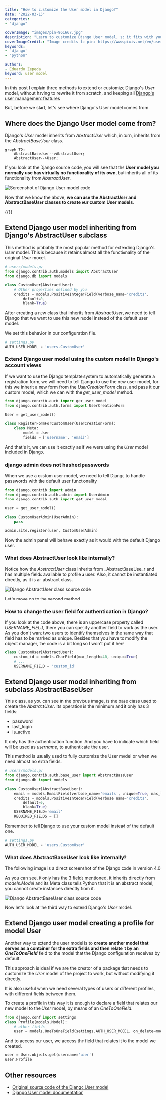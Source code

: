 ```yaml
---
title: "How to customize the User model in Django?"
date: "2022-03-16"
categories:
- "django"

coverImage: "images/pin-961667.jpg"
description: "Learn to customize Django User model, so it fits with your application requirements and business logic, whether it be adding extra fields or modifying its internal behavior"
coverImageCredits: "Image credits to pin: https://www.pixiv.net/en/users/961667"
keywords:
- "django"
- "python"

authors:
- Eduardo Zepeda
keyword: user model
---
```


In this post I explain three methods to extend or customize Django's _User_ model, without having to rewrite it from scratch, and keeping all [Django's user management features](/en/why-should-you-use-django-framework/)

But, before we start, let's see where Django's User model comes from.

## Where does the Django User model come from?

Django's _User_ model inherits from _AbstractUser_ which, in turn, inherits from the _AbstractBaseUser_ class.

``` mermaid
graph TD;
    AbstractBaseUser-->AbstractUser;
    AbstractUser-->User;
```

If you look at the Django source code, you will see that the **User model you normally use has virtually no functionality of its own**, but inherits all of its functionality from _AbstractUser_.

![Screenshot of Django User model code](images/UserDjango.png "Screenshot of Django version 4.0 code")

Now that we know the above, **we can use the AbstractUser and AbstractBaseUser classes to create our custom User models**.

{{<ad>}}

## Extend Django user model inheriting from Django's AbstractUser subclass

This method is probably the most popular method for extending Django's _User_ model. This is because it retains almost all the functionality of the original _User_ model.

```python
# users/models.py
from django.contrib.auth.models import AbstractUser
from django.db import models

class CustomUser(AbstractUser):
    # Other properties defined by you
    credits = models.PositiveIntegerField(verbose_name='credits',
        default=0, 
        blank=True)
```

After creating a new class that inherits from _AbstractUser_, we need to tell Django that we want to use this new model instead of the default user model.

We set this behavior in our configuration file.

```python
# settings.py
AUTH_USER_MODEL = 'users.CustomUser'
```

### Extend Django user model using the custom model in Django's account views

If we want to use the Django template system to automatically generate a registration form, we will need to tell Django to use the new user model, for this we inherit a new form from the _UserCreationForm_ class, and pass it our custom model, which we can with the _get_user_model_ method.

```python
from django.contrib.auth import get_user_model
from django.contrib.auth.forms import UserCreationForm

User = get_user_model()

class RegisterFormForCustomUser(UserCreationForm):
    class Meta:
        model = User
        fields = ['username', 'email']
```

And that's it, we can use it exactly as if we were using the _User_ model included in Django.

### django admin does not hashed passwords

When we use a custom user model, we need to tell Django to handle passwords with the default user functionality

```python
from django.contrib import admin
from django.contrib.auth.admin import UserAdmin
from django.contrib.auth import get_user_model

user = get_user_model()

class CustomUserAdmin(UserAdmin):
    pass

admin.site.register(user, CustomUserAdmin)
```

Now the admin panel will behave exactly as it would with the default Django user.

### What does AbstractUser look like internally?

Notice how the _AbstractUser_ class inherits from _AbstractBaseUse_r and has multiple fields available to profile a user. Also, it cannot be instantiated directly, as it is an abstract class.

![Django AbstractUser class source code](images/AbstractUserDjango-1.png "Screenshot of Django version 4.0 AbstractUser code")

Let's move on to the second method.

### How to change the user field for authentication in Django?

If you look at the code above, there is an uppercase property called _USERNAME_FIELD_, there you can specify another field to work as the user.
As you don't want two users to identify themselves in the same way that field has to be marked as unique. Besides that you have to modify the object manager, the code is a bit long so I won't put it here

```python
class CustomUser(AbstractUser):
    custom_id = models.CharField(max_length=40, unique=True)
    # ...
    USERNAME_FIELD = 'custom_id'
```

## Extend Django user model inheriting from subclass AbstractBaseUser

This class, as you can see in the previous image, is the base class used to create the _AbstractUser_. Its operation is the minimum and it only has 3 fields:

* password
* last_login
* is_active

It only has the authentication function. And you have to indicate which field will be used as _username_, to authenticate the user.

This method is usually used to fully customize the User model or when we need almost no extra fields.

```python
# users/models.py
from django.contrib.auth.base_user import AbstractBaseUser
from django.db import models

class CustomUser(AbstractBaseUser):
    email = models.EmailField(verbose_name='emails', unique=True, max_length=255)
    credits = models.PositiveIntegerField(verbose_name='credits',
        default=0, 
        blank=True)
    USERNAME_FIELD='email'
    REQUIRED_FIELDS = []
```

Remember to tell Django to use your custom model instead of the default one.

```python
# settings.py
AUTH_USER_MODEL = 'users.CustomUser'
```

### What does AbstractBaseUser look like internally?

The following image is a direct screenshot of the Django code in version 4.0

As you can see, it only has the 3 fields mentioned, it inherits directly from _models.Model_ and its Meta class tells Python that it is an abstract model; you cannot create instances directly from it.

![Django AbstractBaseUser class source code](images/AbstractBaseUserDjango-1.png "Screenshot of Django AbstractBaseUser version 4.0")

Now let's look at the third way to extend Django's _User_ model.

## Extend Django user model creating a profile for model User

Another way to extend the user model is to **create another model that serves as a container for the extra fields and then relate it by an _OneToOneField_** field to the model that the Django configuration receives by default.

This approach is ideal if we are the creator of a package that needs to customize the _User_ model of the project to work, but without modifying it directly.

It is also useful when we need several types of users or different profiles, with different fields between them.

To create a profile in this way it is enough to declare a field that relates our new model to the _User_ model, by means of an _OneToOneField_.

```python
from django.conf import settings
class Profile(models.Model):
    # other fields
    user = models.OneToOneField(settings.AUTH_USER_MODEL, on_delete=models.CASCADE)
```

And to access our user, we access the field that relates it to the model we created.

```python
user = User.objects.get(username='user')
user.Profile
```

## Other resources

* [Original source code of the Django User model](https://github.com/django/django/tree/main/django/contrib/auth)
* [Django User model documentation](https://docs.djangoproject.com/en/4.0/topics/auth/customizing/)
